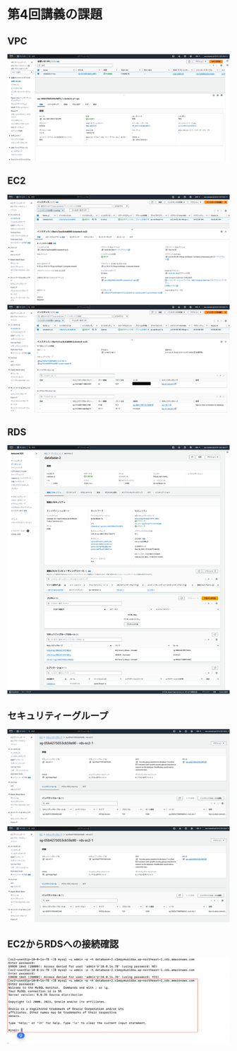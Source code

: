 # 第4回講義の課題
## VPC
![](/images/lecture04-images/vpc.png)

## EC2
![](/images/lecture04-images/ec2.png)
![](/images/lecture04-images/ec2-sg.png)

## RDS
![](/images/lecture04-images/database-2.png)

## セキュリティーグループ
![](/images/lecture04-images/sg-rds-ec2.png)
![](/images/lecture04-images/sg-rds-ec2.png)

## EC2からRDSへの接続確認
![](/images/lecture04-images/ssh-setsuzoku.png)